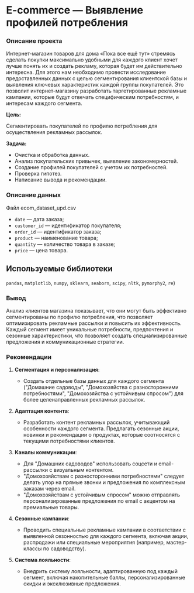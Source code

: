 # E-commerce — Выявление профилей потребления

 ### Описание проекта 

Интернет-магазин товаров для дома «Пока все ещё тут» стремясь сделать покупки максимально удобными для каждого клиент хочет лучше понять их и создать рекламу, которая будет им действительно интересна. Для этого нам необходимо провести исследование предоставленных данных с целью сегментирования клиентской базы и выявления ключевых характеристик каждой группы покупателей.  Это позволит интернет-магазину разработать таргетированные рекламные кампании, которые будут отвечать специфическим потребностям, и интересам каждого сегмента.

**Цель:**

Сегментировать покупателей по профилю потребления для осуществления рекламных рассылок.

**Задача:**

- Очистка и обработка данных.
- Анализ покупательских привычек, выявление закономерностей.
- Создание профилей покупателей с учетом их потребностей.
- Проверка гипотез.
- Написание вывода и рекомендации.

### Описание данных   

Файл ecom_dataset_upd.csv

- `date` — дата заказа;
- `customer_id` — идентификатор покупателя;
- `order_id` — идентификатор заказа;
- `product` — наименование товара;
- `quantity` — количество товара в заказе;
- `price` — цена товара.

## Используемые библиотеки

`pandas`, `matplotlib`, `numpy`, `sklearn`, `seaborn`, `scipy`, `nltk`, `pymorphy2`, `re`)

### Вывод

Анализ клиентов магазина показывает, что они могут быть эффективно сегментированы по профилю потребления, что позволяет оптимизировать рекламные рассылки и повысить их эффективность. Каждый сегмент имеет уникальные потребности, предпочтения и сезонные характеристики, что позволяет создать специализированные предложения и коммуникационные стратегии.

### Рекомендации

1. **Сегментация и персонализация**:
   - Создать отдельные базы данных для каждого сегмента ("Домашние садоводы", "Домохозяйства с разносторонними потребностями", "Домохозяйства с устойчивым спросом") для более целенаправленных рекламных рассылок.

2. **Адаптация контента**:
   - Разработать контент рекламных рассылок, учитывающий особенности каждого сегмента. Предлагать сезонные акции, новинки и рекомендации о продуктах, которые соотносятся с текущими потребностями клиентов.

3. **Каналы коммуникации**:
   - Для "Домашних садоводов" использовать соцсети и email-рассылки с визуальным контентом. 
   - "Домохозяйствам с разносторонними потребностями" следует делать упор на прямые звонки и предложения по комплексным заказам через email.
   - "Домохозяйствам с устойчивым спросом" можно отправлять персонализированные предложения по email с акцентом на премиальные товары.

4. **Сезонные кампании**:
   - Проводить специальные рекламные кампании в соответствии с выявленной сезонностью для каждого сегмента, включая акции, распродажи или специальные мероприятия (например, мастер-классы по садоводству).

5. **Система лояльности**:
   - Внедрить систему лояльности, адаптированную под каждый сегмент, включая накопительные баллы, персонализированные скидки и эксклюзивные предложения.